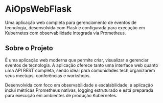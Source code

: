 # AiOpsWebFlask

Uma aplicação web completa para gerenciamento de eventos de tecnologia, desenvolvida com Flask e configurada para execução em Kubernetes com observabilidade integrada via Prometheus.

## Sobre o Projeto

É uma aplicação web moderna que permite criar, visualizar e gerenciar eventos de tecnologia. A aplicação oferece tanto uma interface web quanto uma API REST completa, sendo ideal para comunidades tech organizarem seus meetups, conferências e workshops.

Desenvolvida com foco em observabilidade e escalabilidade, a aplicação inclui métricas Prometheus nativas, logging estruturado e está preparada para execução em ambientes de produção Kubernetes.
